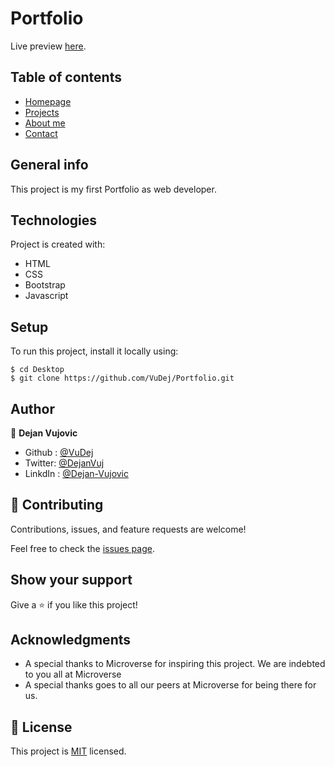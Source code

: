 # Portfolio

Live preview [here](https://vudej.github.io/Portfolio/). 

## Table of contents
* [Homepage](#homepage)
* [Projects](#projects)
* [About me](#about)
* [Contact](#contact)

## General info
This project is my first Portfolio as web developer.
	
## Technologies
Project is created with:
* HTML
* CSS
* Bootstrap
* Javascript

	
## Setup
To run this project, install it locally using:

```
$ cd Desktop
$ git clone https://github.com/VuDej/Portfolio.git

```

## Author

👤 **Dejan Vujovic**

- Github : [@VuDej](https://github.com/VuDej)
- Twitter: [@DejanVuj](https://twitter.com/DejanVuj)
- LinkdIn : [@Dejan-Vujovic](https://www.linkedin.com/in/dejan-vujovic-5a0672225/)


## 🤝 Contributing

Contributions, issues, and feature requests are welcome!

Feel free to check the [issues page](https://github.com/VuDej/Responsive-Web-Design/issues/6).

## Show your support

Give a ⭐️ if you like this project!

## Acknowledgments

- A special thanks to Microverse for inspiring this project. We are indebted to you all at Microverse
- A special thanks goes to all our peers at Microverse for being there for us.

## 📝 License

This project is [MIT](LICENSE) licensed.


